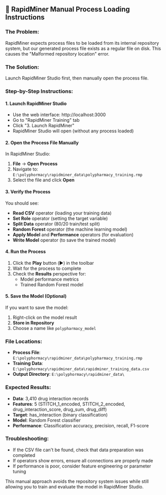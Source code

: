 ## 🔧 RapidMiner Manual Process Loading Instructions

### The Problem:
RapidMiner expects process files to be loaded from its internal repository system, but our generated process file exists as a regular file on disk. This causes the "Malformed repository location" error.

### The Solution:
Launch RapidMiner Studio first, then manually open the process file.

### Step-by-Step Instructions:

#### 1. Launch RapidMiner Studio
- Use the web interface: http://localhost:3000
- Go to "RapidMiner Training" tab
- Click "3. Launch RapidMiner"
- RapidMiner Studio will open (without any process loaded)

#### 2. Open the Process File Manually
In RapidMiner Studio:
1. **File** → **Open Process**
2. Navigate to: `E:\polyphormacy\rapidminer_data\polypharmacy_training.rmp`
3. Select the file and click **Open**

#### 3. Verify the Process
You should see:
- **Read CSV** operator (loading your training data)
- **Set Role** operator (setting the target variable)
- **Split Data** operator (80/20 train/test split)
- **Random Forest** operator (the machine learning model)
- **Apply Model** and **Performance** operators (for evaluation)
- **Write Model** operator (to save the trained model)

#### 4. Run the Process
1. Click the **Play** button (▶️) in the toolbar
2. Wait for the process to complete
3. Check the **Results** perspective for:
   - Model performance metrics
   - Trained Random Forest model

#### 5. Save the Model (Optional)
If you want to save the model:
1. Right-click on the model result
2. **Store in Repository**
3. Choose a name like `polypharmacy_model`

### File Locations:
- **Process File**: `E:\polyphormacy\rapidminer_data\polypharmacy_training.rmp`
- **Training Data**: `E:\polyphormacy\rapidminer_data\rapidminer_training_data.csv`
- **Output Directory**: `E:\polyphormacy\rapidminer_data\`

### Expected Results:
- **Data**: 3,410 drug interaction records
- **Features**: 5 (STITCH_1_encoded, STITCH_2_encoded, drug_interaction_score, drug_sum, drug_diff)
- **Target**: has_interaction (binary classification)
- **Model**: Random Forest classifier
- **Performance**: Classification accuracy, precision, recall, F1-score

### Troubleshooting:
- If the CSV file can't be found, check that data preparation was completed
- If operators show errors, ensure all connections are properly made
- If performance is poor, consider feature engineering or parameter tuning

This manual approach avoids the repository system issues while still allowing you to train and evaluate the model in RapidMiner Studio.
